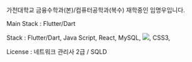 가천대학교 금융수학과(본)/컴퓨터공학과(복수) 재학중인 임명우입니다.

Main Stack : Flutter/Dart

Stack : Flutter/Dart, Java Script, React, MySQL, <img src="https://img.shields.io/badge/html5-E34F26?style=for-the-badge&logo=html5&logoColor=white">, CSS3, 

License : 네트워크 관리사 2급 / SQLD
